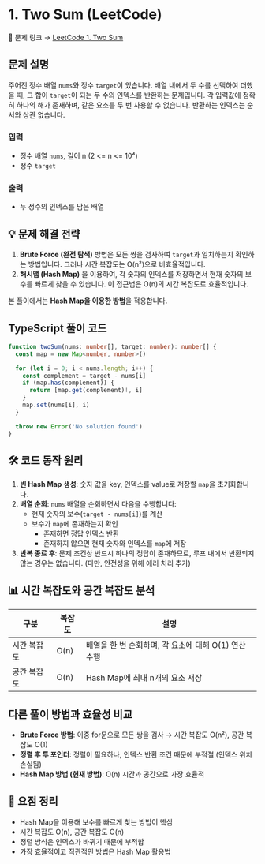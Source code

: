 # 1. Two Sum (LeetCode)

🔗 문제 링크 → [LeetCode 1. Two Sum](https://leetcode.com/problems/two-sum)

## 문제 설명

주어진 정수 배열 `nums`와 정수 `target`이 있습니다. 배열 내에서 두 수를 선택하여 더했을 때, 그 합이 `target`이 되는 두 수의 인덱스를 반환하는 문제입니다. 각 입력값에 정확히 하나의 해가 존재하며, 같은 요소를 두 번 사용할 수 없습니다. 반환하는 인덱스는 순서와 상관 없습니다.

### 입력

- 정수 배열 `nums`, 길이 n (2 <= n <= 10⁴)
- 정수 `target`

### 출력

- 두 정수의 인덱스를 담은 배열

## 💡 문제 해결 전략

1. **Brute Force (완전 탐색)** 방법은 모든 쌍을 검사하여 `target`과 일치하는지 확인하는 방법입니다. 그러나 시간 복잡도는 O(n²)으로 비효율적입니다.
2. **해시맵 (Hash Map)** 을 이용하여, 각 숫자의 인덱스를 저장하면서 현재 숫자의 보수를 빠르게 찾을 수 있습니다. 이 접근법은 O(n)의 시간 복잡도로 효율적입니다.

본 풀이에서는 **Hash Map을 이용한 방법**을 적용합니다.

## TypeScript 풀이 코드

```typescript
function twoSum(nums: number[], target: number): number[] {
  const map = new Map<number, number>()

  for (let i = 0; i < nums.length; i++) {
    const complement = target - nums[i]
    if (map.has(complement)) {
      return [map.get(complement)!, i]
    }
    map.set(nums[i], i)
  }

  throw new Error('No solution found')
}
```

## 🛠️ 코드 동작 원리

1. **빈 Hash Map 생성**: 숫자 값을 key, 인덱스를 value로 저장할 `map`을 초기화합니다.
2. **배열 순회**: `nums` 배열을 순회하면서 다음을 수행합니다:
   - 현재 숫자의 보수(`target - nums[i]`)를 계산
   - 보수가 `map`에 존재하는지 확인
     - 존재하면 정답 인덱스 반환
     - 존재하지 않으면 현재 숫자와 인덱스를 `map`에 저장
3. **반복 종료 후**: 문제 조건상 반드시 하나의 정답이 존재하므로, 루프 내에서 반환되지 않는 경우는 없습니다. (다만, 안전성을 위해 에러 처리 추가)

## 📊 시간 복잡도와 공간 복잡도 분석

| 구분        | 복잡도 | 설명                                                 |
| ----------- | ------ | ---------------------------------------------------- |
| 시간 복잡도 | O(n)   | 배열을 한 번 순회하며, 각 요소에 대해 O(1) 연산 수행 |
| 공간 복잡도 | O(n)   | Hash Map에 최대 n개의 요소 저장                      |

## 다른 풀이 방법과 효율성 비교

- **Brute Force 방법**: 이중 for문으로 모든 쌍을 검사 → 시간 복잡도 O(n²), 공간 복잡도 O(1)
- **정렬 후 투 포인터**: 정렬이 필요하나, 인덱스 반환 조건 때문에 부적절 (인덱스 위치 손실됨)
- **Hash Map 방법 (현재 방법)**: O(n) 시간과 공간으로 가장 효율적

## 📝 요점 정리

- Hash Map을 이용해 보수를 빠르게 찾는 방법이 핵심
- 시간 복잡도 O(n), 공간 복잡도 O(n)
- 정렬 방식은 인덱스가 바뀌기 때문에 부적합
- 가장 효율적이고 직관적인 방법은 Hash Map 활용법
